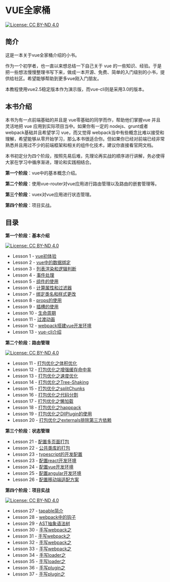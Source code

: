 # VUE全家桶
[![License: CC BY-ND 4.0](https://img.shields.io/badge/License-CC%20BY--ND%204.0-blue.svg)](https://creativecommons.org/licenses/by-nd/4.0/legalcode)

## 简介
这是一本关于vue全家桶介绍的小书。

作为一个初学者，也一直以来想总结一下自己关于 vue 的一些知识、经验。于是把一些想法慢慢整理书写下来，做成一本开源、免费、简单的入门级别的小书，提供给社区。希望能够帮助到更多vue刚入门朋友。

本教程使用vue2.5稳定版本作为演示版，而vue-cli则是采用3.0的版本。

## 本书介绍

本书为有一点前端基础的并且是 vue零基础的同学而作，帮助他们掌握vue 并且灵活地把 vue 应用到实际项目当中。如果你有一定的 nodejs、grunt或者webpack基础并且希望学习 vue，而又觉得 webpack当中有些概念比难以接受和理解，希望能够从零开始学习，那么本书很适合你。但如果你已经对前端已经非常熟悉并且用过不少的前端框架和相关的组件化技术，建议你直接看官网文档。

本书初定分为四个阶段，按照先易后难，先理论再实战的顺序进行讲解，务必使得大家在学习中循序渐进，理论和实践相结合。

**第一个阶段**：vue中的基本概念介绍。

**第二个阶段**：使用vue-router对vue应用进行路由管理以及路由的嵌套管理等。

**第三个阶段**：vuex对vue应用进行状态管理。

**第四个阶段**：项目实战。

## 目录

**第一个阶段：基本介绍**

[![License: CC BY-ND 4.0](https://img.shields.io/badge/已完成-100%25-brightgreen.svg)](https://creativecommons.org/licenses/by-nd/4.0/legalcode)

* Lesson 1 - [vue初体验](http://huziketang.com/books/react/lesson1)
* Lesson 2 - [vue中的数据绑定](http://huziketang.com/books/react/lesson2)
* Lesson 3 - [列表渲染和逻辑判断](http://huziketang.com/books/react/lesson3)
* Lesson 4 - [事件处理](http://huziketang.com/books/react/lesson4)
* Lesson 5 - [组件的使用](http://huziketang.com/books/react/lesson5)
* Lesson 6 - [计算属性和过滤器](http://huziketang.com/books/react/lesson6)
* Lesson 7 - [绑定类名和样式更改](http://huziketang.com/books/react/lesson7)
* Lesson 8 - [props的使用](http://huziketang.com/books/react/lesson8)
* Lesson 9 - [插槽的使用](http://huziketang.com/books/react/lesson8)
* Lesson 10 - [生命周期](http://huziketang.com/books/react/lesson8)
* Lesson 11 - [过渡动画](http://huziketang.com/books/react/lesson8)
* Lesson 12 - [webpack搭建vue开发环境]()
* Lesson 13 - [vue-cli介绍]()

**第二个阶段：路由管理**

[![License: CC BY-ND 4.0](https://img.shields.io/badge/已完成-100%25-brightgreen.svg)](https://creativecommons.org/licenses/by-nd/4.0/legalcode)

* Lesson 11 - [打包优化之体积优化](http://huziketang.com/books/react/lesson17)
* Lesson 12 - [打包优化之增强缓存命中率](http://huziketang.com/books/react/lesson18)
* Lesson 13 - [打包优化之速度优化](http://huziketang.com/books/react/lesson19)
* Lesson 14 - [打包优化之Tree-Shaking](http://huziketang.com/books/react/lesson8)
* Lesson 15 - [打包优化之splitChunks](http://huziketang.com/books/react/lesson20)
* Lesson 16 - [打包优化之代码分割](http://huziketang.com/books/react/lesson21)
* Lesson 17 - [打包优化之懒加载](http://huziketang.com/books/react/lesson22)
* Lesson 18 - [打包优化之happpack](http://huziketang.com/books/react/lesson23)
* Lesson 19 - [打包优化之DllPlugin的使用](http://huziketang.com/books/react/lesson24)
* Lesson 20 - [打包优化之externals排除第三方依赖](http://huziketang.com/books/react/lesson25)

**第三个阶段：状态管理**

- Lesson 21 - [配置多页面打包](http://huziketang.com/books/react/lesson17)
- Lesson 22 - [公共类库的打包](http://huziketang.com/books/react/lesson17)
- Lesson 23 -  [typescript的开发配置](http://huziketang.com/books/react/lesson17)
- Lesson 23 - [配置react开发环境](http://huziketang.com/books/react/lesson17)
- Lesson 24 - [配置vue开发环境](http://huziketang.com/books/react/lesson17)
- Lesson 25 - [配置angular开发环境](http://huziketang.com/books/react/lesson17)
- Lesson 26 - [配置移动端适配方案](http://huziketang.com/books/react/lesson17)

**第四个阶段：项目实战**

[![License: CC BY-ND 4.0](https://img.shields.io/badge/已完成-100%25-brightgreen.svg)](https://creativecommons.org/licenses/by-nd/4.0/legalcode)

* Lesson 27 - [tapable简介](http://huziketang.com/books/react/lesson28)
* Lesson 28 - [webpack中的钩子](http://huziketang.com/books/react/lesson29)
* Lesson 29 - [AST抽象语法树](http://huziketang.com/books/react/lesson30)
* Lesson 30 - [手写webpack之](http://huziketang.com/books/react/lesson31)
* Lesson 31 - [手写webpack之](http://huziketang.com/books/react/lesson32)
* Lesson 32 - [手写webpack之](http://huziketang.com/books/react/lesson33)
* Lesson 33 - [手写webpack之](http://huziketang.com/books/react/lesson34)
* Lesson 34 - [手写loader之](http://huziketang.com/books/react/lesson35)
* Lesson 35 - [手写loader之](http://huziketang.com/books/react/lesson36)
* Lesson 36 - [手写plugin之](http://huziketang.com/books/react/lesson37)
* Lesson 37 - [手写plugin之](http://huziketang.com/books/react/lesson38)

